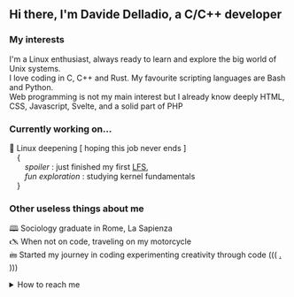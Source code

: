## Hi there, I'm Davide Delladio, a C/C++ developer 

### My interests

I'm a Linux enthusiast, always ready to learn and explore the big world of Unix systems.  
I love coding in C, C++ and Rust. My favourite scripting languages are Bash and Python.  
Web programming is not my main interest but I already know deeply HTML, CSS, Javascript, Svelte, and a solid part of PHP

### Currently working on...

🐧  Linux deepening [ hoping this job never ends ]  
&emsp;{  
&emsp;&emsp;_spoiler_ : just finished my first [LFS](https://www.linuxfromscratch.org),  
&emsp;&emsp;_fun exploration_ : studying kernel fundamentals  
&emsp;}  



### Other useless things about me  
  
🕮 Sociology graduate in Rome, La Sapienza  
🖎 When not on code, traveling on my motorcycle   
🖮 Started my journey in coding experimenting creativity through code ((( [.](https://www.scrittistentati.it/index.html) )))  
  
  
  
<details>
	<summary>How to reach me</summary>
	
```
davide.delladio@gmail.com  
```  
</details>

